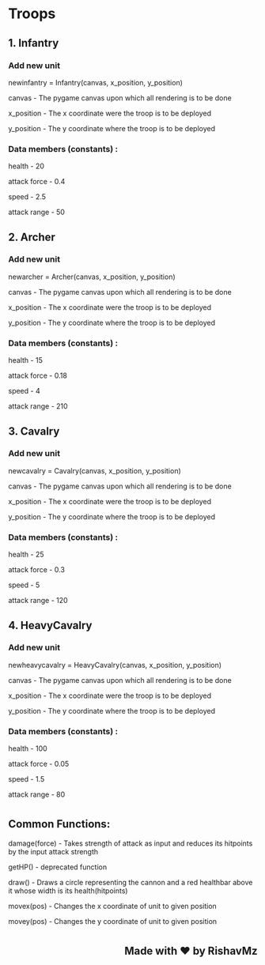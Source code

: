 # Troops


## 1. Infantry

### Add new unit

newinfantry = Infantry(canvas, x_position, y_position)

<p>canvas      - The pygame canvas upon which all rendering is to be done
</p><p>x_position  - The x coordinate were the troop is to be deployed
</p><p>y_position  - The y coordinate where the troop is to be deployed
</p>

### Data members (constants) :

<p>health          -   20
</p><p>attack force    -   0.4
</p><p>speed           -   2.5
</p><p>attack range    -   50  
</p>


## 2. Archer

### Add new unit

newarcher = Archer(canvas, x_position, y_position)

<p>canvas      - The pygame canvas upon which all rendering is to be done
</p><p>x_position  - The x coordinate were the troop is to be deployed
</p><p>y_position  - The y coordinate where the troop is to be deployed
</p>

### Data members (constants) :

<p>health          -   15
</p><p>attack force    -   0.18
</p><p>speed           -   4
</p><p>attack range    -   210 
</p>

## 3. Cavalry

### Add new unit

newcavalry = Cavalry(canvas, x_position, y_position)

<p>canvas      - The pygame canvas upon which all rendering is to be done
</p><p>x_position  - The x coordinate were the troop is to be deployed
</p><p>y_position  - The y coordinate where the troop is to be deployed
</p>

### Data members (constants) :

<p>health          -   25
</p><p>attack force    -   0.3
</p><p>speed           -   5
</p><p>attack range    -   120 
</p>

## 4. HeavyCavalry

### Add new unit

newheavycavalry = HeavyCavalry(canvas, x_position, y_position)

<p>canvas      - The pygame canvas upon which all rendering is to be done
</p><p>x_position  - The x coordinate were the troop is to be deployed
</p><p>y_position  - The y coordinate where the troop is to be deployed
</p>

### Data members (constants) :

<p>
</p><p>health          -   100
</p><p>attack force    -   0.05
</p><p>speed           -   1.5
</p><p>attack range    -   80 
</p>

#

## Common Functions:

<p>
damage(force)       -   Takes strength of attack as input and reduces its hitpoints by the input attack strength 
</p>
<p>
getHP()     -   deprecated function
</p>
<p>
draw()              -   Draws a circle representing the cannon and a red healthbar above it whose width is its health(hitpoints)
</p>
<p>
movex(pos)  -   Changes the x coordinate of unit to given position
</p>
<p>
movey(pos)  -   Changes the y coordinate of unit to given position
</p>

#
#
#

## <div align="right">Made with ❤ by RishavMz</div>